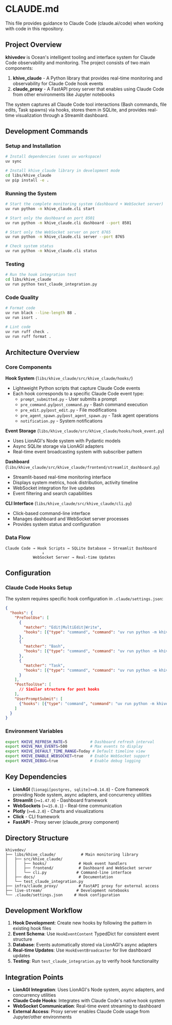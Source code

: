 # CLAUDE.md

This file provides guidance to Claude Code (claude.ai/code) when working with code in this repository.

## Project Overview

**khivedev** is Ocean's intelligent tooling and interface system for Claude Code observability and monitoring. The project consists of two main components:

1. **khive_claude** - A Python library that provides real-time monitoring and observability for Claude Code hook events
2. **claude_proxy** - A FastAPI proxy server that enables using Claude Code from other environments like Jupyter notebooks

The system captures all Claude Code tool interactions (Bash commands, file edits, Task spawns) via hooks, stores them in SQLite, and provides real-time visualization through a Streamlit dashboard.

## Development Commands

### Setup and Installation
```bash
# Install dependencies (uses uv workspace)
uv sync

# Install khive_claude library in development mode
cd libs/khive_claude
uv pip install -e .
```

### Running the System
```bash
# Start the complete monitoring system (dashboard + WebSocket server)
uv run python -m khive_claude.cli start

# Start only the dashboard on port 8501
uv run python -m khive_claude.cli dashboard --port 8501

# Start only the WebSocket server on port 8765
uv run python -m khive_claude.cli server --port 8765

# Check system status
uv run python -m khive_claude.cli status
```

### Testing
```bash
# Run the hook integration test
cd libs/khive_claude
uv run python test_claude_integration.py
```

### Code Quality
```bash
# Format code
uv run black --line-length 88 .
uv run isort .

# Lint code
uv run ruff check .
uv run ruff format .
```

## Architecture Overview

### Core Components

**Hook System** (`libs/khive_claude/src/khive_claude/hooks/`)
- Lightweight Python scripts that capture Claude Code events
- Each hook corresponds to a specific Claude Code event type:
  - `prompt_submitted.py` - User submits a prompt
  - `pre_command.py`/`post_command.py` - Bash command execution
  - `pre_edit.py`/`post_edit.py` - File modifications
  - `pre_agent_spawn.py`/`post_agent_spawn.py` - Task agent operations
  - `notification.py` - System notifications

**Event Storage** (`libs/khive_claude/src/khive_claude/hooks/hook_event.py`)
- Uses LionAGI's Node system with Pydantic models
- Async SQLite storage via LionAGI adapters
- Real-time event broadcasting system with subscriber pattern

**Dashboard** (`libs/khive_claude/src/khive_claude/frontend/streamlit_dashboard.py`)
- Streamlit-based real-time monitoring interface
- Displays system metrics, hook distribution, activity timeline
- WebSocket integration for live updates
- Event filtering and search capabilities

**CLI Interface** (`libs/khive_claude/src/khive_claude/cli.py`)
- Click-based command-line interface
- Manages dashboard and WebSocket server processes
- Provides system status and configuration

### Data Flow
```
Claude Code → Hook Scripts → SQLite Database → Streamlit Dashboard
                ↓
            WebSocket Server → Real-time Updates
```

## Configuration

### Claude Code Hooks Setup
The system requires specific hook configuration in `.claude/settings.json`:

```json
{
  "hooks": {
    "PreToolUse": [
      {
        "matcher": "Edit|MultiEdit|Write",
        "hooks": [{"type": "command", "command": "uv run python -m khive_claude.hooks.pre_edit"}]
      },
      {
        "matcher": "Bash", 
        "hooks": [{"type": "command", "command": "uv run python -m khive_claude.hooks.pre_command"}]
      },
      {
        "matcher": "Task",
        "hooks": [{"type": "command", "command": "uv run python -m khive_claude.hooks.pre_agent_spawn"}]
      }
    ],
    "PostToolUse": [
      // Similar structure for post hooks
    ],
    "UserPromptSubmit": [
      {"hooks": [{"type": "command", "command": "uv run python -m khive_claude.hooks.prompt_submitted"}]}
    ]
  }
}
```

### Environment Variables
```bash
export KHIVE_REFRESH_RATE=5          # Dashboard refresh interval
export KHIVE_MAX_EVENTS=500          # Max events to display
export KHIVE_DEFAULT_TIME_RANGE=Today # Default timeline view
export KHIVE_ENABLE_WEBSOCKET=true   # Enable WebSocket support
export KHIVE_DEBUG=true              # Enable debug logging
```

## Key Dependencies

- **LionAGI** (`lionagi[postgres, sqlite]>=0.14.8`) - Core framework providing Node system, async adapters, and concurrency utilities
- **Streamlit** (`>=1.47.0`) - Dashboard framework
- **WebSockets** (`>=15.0.1`) - Real-time communication
- **Plotly** (`>=6.2.0`) - Charts and visualizations
- **Click** - CLI framework
- **FastAPI** - Proxy server (claude_proxy component)

## Directory Structure

```
khivedev/
├── libs/khive_claude/           # Main monitoring library
│   ├── src/khive_claude/
│   │   ├── hooks/              # Hook event handlers
│   │   ├── frontend/           # Dashboard and WebSocket server
│   │   └── cli.py             # Command-line interface
│   ├── docs/                   # Documentation
│   └── test_claude_integration.py
├── infra/claude_proxy/         # FastAPI proxy for external access
├── live-stream/               # Development notebooks
└── .claude/settings.json     # Hook configuration
```

## Development Workflow

1. **Hook Development**: Create new hooks by following the pattern in existing hook files
2. **Event Schema**: Use `HookEventContent` TypedDict for consistent event structure
3. **Database**: Events automatically stored via LionAGI's async adapters
4. **Real-time Updates**: Use `HookEventBroadcaster` for live dashboard updates
5. **Testing**: Run `test_claude_integration.py` to verify hook functionality

## Integration Points

- **LionAGI Integration**: Uses LionAGI's Node system, async adapters, and concurrency utilities
- **Claude Code Hooks**: Integrates with Claude Code's native hook system
- **WebSocket Communication**: Real-time event streaming to dashboard
- **External Access**: Proxy server enables Claude Code usage from Jupyter/other environments
